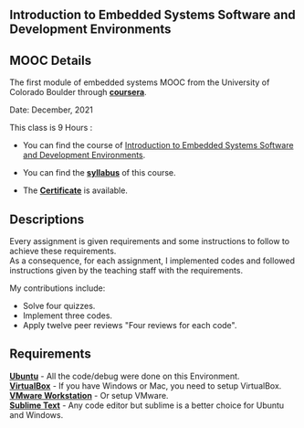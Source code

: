## Introduction to Embedded Systems Software and Development Environments

## MOOC Details

The first module of embedded systems MOOC from the University of Colorado Boulder through [**coursera**](https://www.coursera.org/).

Date: December, 2021

This class is 9 Hours : 
- You can find the course of [Introduction to Embedded Systems Software and Development Environments](https://www.coursera.org/learn/introduction-embedded-systems).

- You can find the **[syllabus](Syllabus.md)** of this course.
 
- The [**Certificate**](https://github.com/AhmedHassan95/Makefile/blob/master/Certificate.pdf) is available.

## Descriptions

Every assignment is given requirements and some instructions to follow to achieve these requirements. \
As a consequence, for each assignment, I implemented codes and followed instructions given by the teaching staff with the requirements.

My contributions include:
- Solve four quizzes. 
- Implement three codes.
- Apply twelve peer reviews "Four reviews for each code".

## Requirements

**[Ubuntu](https://ubuntu.com/download/desktop)** - All the code/debug were done on this Environment. \
**[VirtualBox](https://www.virtualbox.org/wiki/Downloads)** - If you have Windows or Mac, you need to setup VirtualBox. \
**[VMware Workstation](https://www.vmware.com/products/workstation-pro/workstation-pro-evaluation.html)** - Or setup VMware. \
**[Sublime Text](https://www.sublimetext.com/3)** - Any code editor but sublime is a better choice for Ubuntu and Windows.

